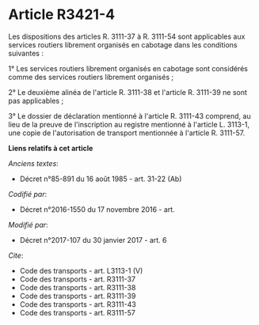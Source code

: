 # Article R3421-4

Les dispositions des articles R. 3111-37 à R. 3111-54 sont applicables aux services routiers librement organisés en cabotage
dans les conditions suivantes : 

1° Les services routiers librement organisés en cabotage sont considérés comme des services routiers librement organisés ; 

2° Le deuxième alinéa de l'article R. 3111-38 et l'article R. 3111-39 ne sont pas applicables ; 

3° Le dossier de déclaration mentionné à l'article R. 3111-43 comprend, au lieu de la preuve de l'inscription au registre
mentionné à l'article L. 3113-1, une copie de l'autorisation de transport mentionnée à l'article R. 3111-57.

**Liens relatifs à cet article**

_Anciens textes_:

  - Décret n°85-891 du 16 août 1985 - art. 31-22 (Ab)

_Codifié par_:

  - Décret n°2016-1550 du 17 novembre 2016 - art.

_Modifié par_:

  - Décret n°2017-107 du 30 janvier 2017 - art. 6

_Cite_:

  - Code des transports - art. L3113-1 (V)
  - Code des transports - art. R3111-37
  - Code des transports - art. R3111-38
  - Code des transports - art. R3111-39
  - Code des transports - art. R3111-43
  - Code des transports - art. R3111-57
